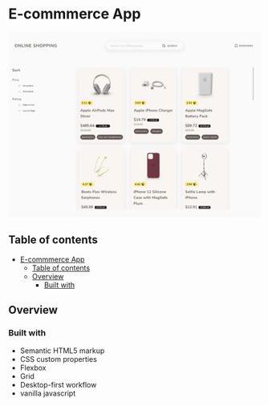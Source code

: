 # E-commmerce App

![E-commerce app](./Screenshot.jpeg)

## Table of contents

- [E-commmerce App](#e-commmerce-app)
  - [Table of contents](#table-of-contents)
  - [Overview](#overview)
    - [Built with](#built-with)

## Overview

### Built with

- Semantic HTML5 markup
- CSS custom properties
- Flexbox
- Grid
- Desktop-first workflow
- vanilla javascript
